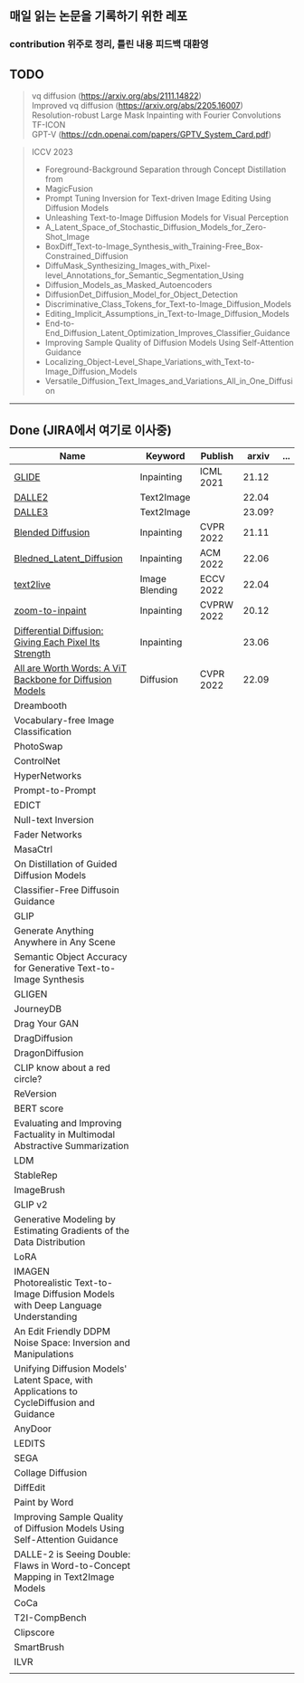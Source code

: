 ## 매일 읽는 논문을 기록하기 위한 레포
### contribution 위주로 정리, 틀린 내용 피드백 대환영

## TODO
> vq diffusion (https://arxiv.org/abs/2111.14822) </br>
> Improved vq diffusion (https://arxiv.org/abs/2205.16007) </br>
> Resolution-robust Large Mask Inpainting with Fourier Convolutions </br>
> TF-ICON </br>
> GPT-V (https://cdn.openai.com/papers/GPTV_System_Card.pdf)  </br>

> ICCV 2023 </br>
> * Foreground-Background Separation through Concept Distillation from </br>
> * MagicFusion
> * Prompt Tuning Inversion for Text-driven Image Editing Using Diffusion Models 
> * Unleashing Text-to-Image Diffusion Models for Visual Perception
> * A_Latent_Space_of_Stochastic_Diffusion_Models_for_Zero-Shot_Image
> * BoxDiff_Text-to-Image_Synthesis_with_Training-Free_Box-Constrained_Diffusion
> * DiffuMask_Synthesizing_Images_with_Pixel-level_Annotations_for_Semantic_Segmentation_Using
> * Diffusion_Models_as_Masked_Autoencoders
> * DiffusionDet_Diffusion_Model_for_Object_Detection
> * Discriminative_Class_Tokens_for_Text-to-Image_Diffusion_Models
> * Editing_Implicit_Assumptions_in_Text-to-Image_Diffusion_Models
> * End-to-End_Diffusion_Latent_Optimization_Improves_Classifier_Guidance
> * Improving Sample Quality of Diffusion Models Using Self-Attention Guidance
> * Localizing_Object-Level_Shape_Variations_with_Text-to-Image_Diffusion_Models
> * Versatile_Diffusion_Text_Images_and_Variations_All_in_One_Diffusion

------
## Done (JIRA에서 여기로 이사중)
| Name                                                                                                                    | Keyword        | Publish    | arxiv  | ... |
|-------------------------------------------------------------------------------------------------------------------------|----------------|------------|--------|----|
| [GLIDE](./Generative/GLIDE/GLIED.md)                                                                                    | Inpainting     | ICML 2021  | 21.12  |    |
| [DALLE2](./Generative/DALLE2/DALLE2.md)                                                                                 | Text2Image     |            | 22.04  |    |
| [DALLE3](./Generative/DALLE3/DALLE3.md)                                                                                 | Text2Image     |            | 23.09? |    |
| [Blended Diffusion](./Generative/Blended_Diffusion/Blended_Diffusion.md)                                                | Inpainting     | CVPR 2022  | 21.11  |    |
| [Bledned_Latent_Diffusion](./Generative/Bledned_Latent_Diffusion/Bledned_Latent_Diffusion.md)                           | Inpainting     | ACM 2022   | 22.06  |    |
| [text2live](./Generative/text2live/text2live.md)                                                                        | Image Blending | ECCV 2022  | 22.04  |    |
| [zoom-to-inpaint](./Generative/zoom-to-inpaint/zoom-to-inpatint.md)                                                     | Inpainting     | CVPRW 2022 | 20.12  |    |
| [Differential Diffusion: Giving Each Pixel Its Strength](./Generative/Differential_Diffusion/Differential_ddifusion.md) | Inpainting     |            | 23.06  |    |
| [All are Worth Words: A ViT Backbone for Diffusion Models](./Generative/All_are_Worth_Words/All_are_Worth_Words.md)     | Diffusion      | CVPR 2022  | 22.09  |    |
| Dreambooth                                                                                                              |                |            |        |    |
| Vocabulary-free Image Classification                                                                                    |                |            |        |    |   
| PhotoSwap                                                                                                               |                |            |        |    |
| ControlNet                                                                                                              |                |            |        |    |
| HyperNetworks                                                                                                           |                |            |        |    |
| Prompt-to-Prompt                                                                                                        |                |            |        |    |
| EDICT                                                                                                                   |                |            |        |    |
| Null-text Inversion                                                                                                     |                |            |        |    |
| Fader Networks                                                                                                          |                |            |        |    |
| MasaCtrl                                                                                                                |                |            |        |    |
| On Distillation of Guided Diffusion Models                                                                              |                |            |        |    |
| Classifier-Free Diffusoin Guidance                                                                                      |                |            |        |    |
| GLIP                                                                                                                    |                |            |        |    |
| Generate Anything Anywhere in Any Scene                                                                                 |                |            |        |    |
| Semantic Object Accuracy for Generative Text-to-Image Synthesis                                                         |                |            |        |    |
| GLIGEN                                                                                                                  |                |            |        |    |
| JourneyDB                                                                                                               |                |            |        |    |
| Drag Your GAN                                                                                                           |                |            |        |    |
| DragDiffusion                                                                                                           |                |            |        |    |
| DragonDiffusion                                                                                                         |                |            |        |    |
| CLIP know about a red circle?                                                                                           |                |            |        |    |
| ReVersion                                                                                                               |                |            |        |    |
| BERT score                                                                                                              |                |            |        |    |
| Evaluating and Improving Factuality in Multimodal Abstractive Summarization                                             |                |            |        |    |
| LDM                                                                                                                     |                |            |        |    |
| StableRep                                                                                                               |                |            |        |    |
| ImageBrush                                                                                                              |                |            |        |    |
| GLIP v2                                                                                                                 |                |            |        |    |
| Generative Modeling by Estimating Gradients of the Data Distribution                                                    |                |            |        |    |
| LoRA                                                                                                                    |                |            |        |    |
| IMAGEN</br>Photorealistic Text-to-Image Diffusion Models with Deep Language Understanding                               |                |            |        |    |
| An Edit Friendly DDPM Noise Space: Inversion and Manipulations                                                          |                |            |        |    |
| Unifying Diffusion Models' Latent Space, with Applications to CycleDiffusion and Guidance                               |                |            |        |    |
| AnyDoor                                                                                                                 |                |            |        |    |
| LEDITS                                                                                                                  |                |            |        |    |
| SEGA                                                                                                                    |                |            |        |    |
| Collage Diffusion                                                                                                       |                |            |        |    |
| DiffEdit                                                                                                                |                |            |        |    |
| Paint by Word                                                                                                           |                |            |        |    |
| Improving Sample Quality of Diffusion Models Using Self-Attention Guidance                                              |                |            |        |    |
| DALLE-2 is Seeing Double: Flaws in Word-to-Concept Mapping in Text2Image Models                                         |                |            |        |    |
| CoCa                                                                                                                    |                |            |        |    |
| T2I-CompBench                                                                                                           |                |            |        |    |
| Clipscore                                                                                                               |                |            |        |    |
| SmartBrush                                                                                                              |                |            |        |    |
| ILVR                                                                                                                    |                |            |        |    |
|                                                                                                                         |                |            |        |    |
